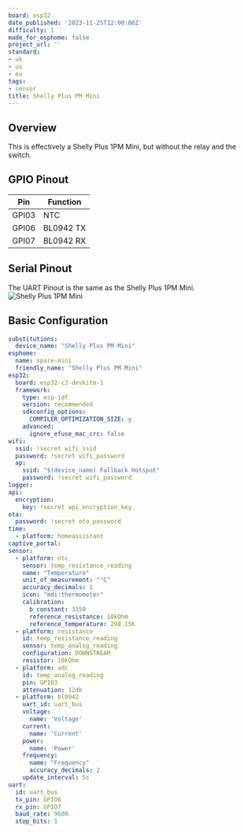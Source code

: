 ```yaml
---
board: esp32
date_published: '2023-11-25T12:00:00Z'
difficulty: 1
made_for_esphome: false
project_url: ''
standard:
- uk
- us
- eu
tags:
- sensor
title: Shelly Plus PM Mini
---
```


## Overview

This is effectively a Shelly Plus 1PM Mini, but without the relay and the switch.

## GPIO Pinout

| Pin   | Function     |
| ----- | ------------ |
| GPI03 | NTC          |
| GPI06 | BL0942 TX    |
| GPI07 | BL0942 RX    |

## Serial Pinout

The UART Pinout is the same as the Shelly Plus 1PM Mini.
![Shelly Plus 1PM Mini](../Shelly-Plus-1PM-Mini/shelly_plus_1pm_mini.png "Shelly Plus 1PM Mini")

## Basic Configuration

```yaml
substitutions:
  device_name: "Shelly Plus PM Mini"
esphome:
  name: spare-mini
  friendly_name: "Shelly Plus PM Mini"
esp32:
  board: esp32-c3-devkitm-1
  framework:
    type: esp-idf
    version: recommended
    sdkconfig_options:
      COMPILER_OPTIMIZATION_SIZE: y
    advanced:
      ignore_efuse_mac_crc: false
wifi:
  ssid: !secret wifi_ssid
  password: !secret wifi_password
  ap:
    ssid: "$(device_name) Fallback Hotspot"
    password: !secret wifi_password
logger:
api:
  encryption:
    key: !secret api_encryption_key
ota:
  password: !secret ota_password
time:
  - platform: homeassistant
captive_portal:
sensor:
  - platform: ntc
    sensor: temp_resistance_reading
    name: "Temperature"
    unit_of_measurement: "°C"
    accuracy_decimals: 1
    icon: "mdi:thermometer"
    calibration:
      b_constant: 3350
      reference_resistance: 10kOhm
      reference_temperature: 298.15K
  - platform: resistance
    id: temp_resistance_reading
    sensor: temp_analog_reading
    configuration: DOWNSTREAM
    resistor: 10kOhm
  - platform: adc
    id: temp_analog_reading
    pin: GPIO3
    attenuation: 12db
  - platform: bl0942
    uart_id: uart_bus
    voltage:
      name: 'Voltage'
    current:
      name: 'Current'
    power:
      name: 'Power'
    frequency:
      name: "Frequency"
      accuracy_decimals: 2
    update_interval: 5s
uart:
  id: uart_bus
  tx_pin: GPIO6
  rx_pin: GPIO7
  baud_rate: 9600
  stop_bits: 1
```